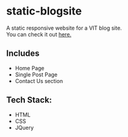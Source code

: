 # static-blogsite
A static responsive website for a VIT blog site.<br/>
You can check it out [here.](https://ritika-07.github.io/static-blogsite/)

## Includes
- Home Page
- Single Post Page
- Contact Us section

## Tech Stack:
- HTML
- CSS
- JQuery
